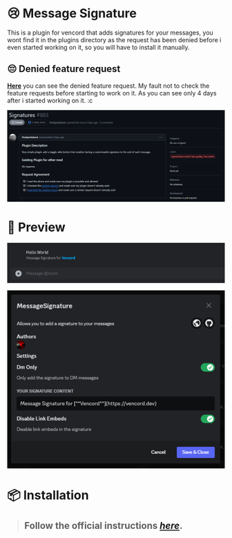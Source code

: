 # 😢 Message Signature
This is a plugin for vencord that adds signatures for your messages, you wont find it in the plugins directory as the request has been denied before i even started working on it, so you will have to install it manually.

## 😔 Denied feature request

[**Here**](https://github.com/Vencord/plugin-requests/issues/883) you can see the denied feature request. My fault not to check the feature requests before starting to work on it. As you can see only 4 days after i started working on it. :c

![Denied](./.github/denied.png)

# 🌳 Preview

![Preview](./.github/preview.png)

<center>

![Settings](./.github/settings.png)
</center>

# 📦 Installation

> ## Follow the official instructions [*here*](https://docs.vencord.dev/installing/custom-plugins/).